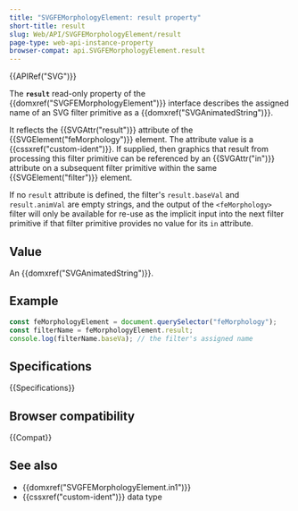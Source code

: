 ```yaml
---
title: "SVGFEMorphologyElement: result property"
short-title: result
slug: Web/API/SVGFEMorphologyElement/result
page-type: web-api-instance-property
browser-compat: api.SVGFEMorphologyElement.result
---
```


{{APIRef("SVG")}}

The **`result`** read-only property of the {{domxref("SVGFEMorphologyElement")}} interface describes the assigned name of an SVG filter primitive as a {{domxref("SVGAnimatedString")}}.

It reflects the {{SVGAttr("result")}} attribute of the {{SVGElement("feMorphology")}} element. The attribute value is a {{cssxref("custom-ident")}}. If supplied, then graphics that result from processing this filter primitive can be referenced by an {{SVGAttr("in")}} attribute on a subsequent filter primitive within the same {{SVGElement("filter")}} element.

If no `result` attribute is defined, the filter's `result.baseVal` and `result.animVal` are empty strings, and the output of the `<feMorphology>` filter will only be available for re-use as the implicit input into the next filter primitive if that filter primitive provides no value for its `in` attribute.

## Value

An {{domxref("SVGAnimatedString")}}.

## Example

```js
const feMorphologyElement = document.querySelector("feMorphology");
const filterName = feMorphologyElement.result;
console.log(filterName.baseVa); // the filter's assigned name
```

## Specifications

{{Specifications}}

## Browser compatibility

{{Compat}}

## See also

- {{domxref("SVGFEMorphologyElement.in1")}}
- {{cssxref("custom-ident")}} data type
